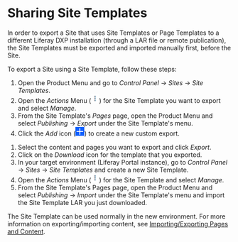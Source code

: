 # Sharing Site Templates

In order to export a Site that uses Site Templates or Page Templates to a different Liferay DXP installation (through a LAR file or remote publication), the Site Templates must be exported and imported manually first, before the Site.

To export a Site using a Site Template, follow these steps:

1. Open the Product Menu and go to *Control Panel* &rarr; *Sites* &rarr; *Site Templates*.
1. Open the *Actions* Menu (![Actions](../../../images/icon-actions.png)) for the Site Template you want to export and select *Manage*.
1. From the Site Template's *Pages* page, open the Product Menu and select *Publishing* &rarr; *Export* under the Site Template's menu.
1. Click the *Add* icon (![Add](../../../images/icon-add.png)) to create a new custom export.

<!-- Screenshot -->

1. Select the content and pages you want to export and click *Export*.
1. Click on the *Download* icon for the template that you exported.
1. In your target environment (Liferay Portal instance), go to *Control Panel* &rarr; *Sites* &rarr; *Site Templates* and create a new Site Template.
1. Open the *Actions* Menu (![Actions](../../../images/icon-actions.png)) for the Site Template and select *Manage*.
1. From the Site Template's Pages page, open the Product Menu and select  *Publishing* &rarr; *Import* under the Site Template's menu and import the Site Template LAR you just downloaded.

<!-- Screenshot -->

The Site Template can be used normally in the new environment. For more information on exporting/importing content, see [Importing/Exporting Pages and Content](./09-importing-exporting-pages-and-content.md).
